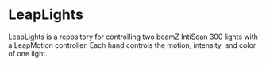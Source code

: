 # LeapLights

LeapLights is a repository for controlling two beamZ IntiScan 300 lights with a LeapMotion controller.  Each hand controls the motion, intensity, and color of one light.

